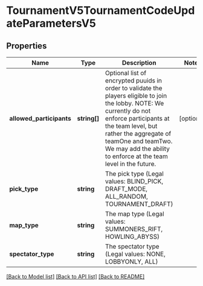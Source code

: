 # TournamentV5TournamentCodeUpdateParametersV5

## Properties
Name | Type | Description | Notes
------------ | ------------- | ------------- | -------------
**allowed_participants** | **string[]** | Optional list of encrypted puuids in order to validate the players eligible to join the lobby. NOTE: We currently do not enforce participants at the team level, but rather the aggregate of teamOne and teamTwo. We may add the ability to enforce at the team level in the future. | [optional] 
**pick_type** | **string** | The pick type              (Legal values:  BLIND_PICK,  DRAFT_MODE,  ALL_RANDOM,  TOURNAMENT_DRAFT) | 
**map_type** | **string** | The map type              (Legal values:  SUMMONERS_RIFT,  HOWLING_ABYSS) | 
**spectator_type** | **string** | The spectator type              (Legal values:  NONE,  LOBBYONLY,  ALL) | 

[[Back to Model list]](../README.md#documentation-for-models) [[Back to API list]](../README.md#documentation-for-api-endpoints) [[Back to README]](../README.md)


